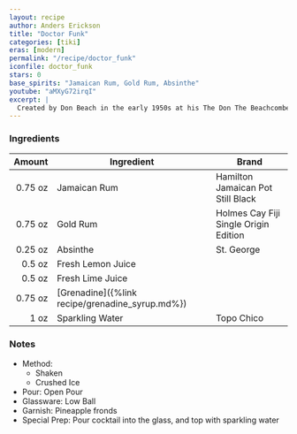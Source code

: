 ```yaml
---
layout: recipe
author: Anders Erickson
title: "Doctor Funk"
categories: [tiki]
eras: [modern]
permalink: "/recipe/doctor_funk"
iconfile: doctor_funk
stars: 0
base_spirits: "Jamaican Rum, Gold Rum, Absinthe"
youtube: "aMXyG72irqI"
excerpt: |
  Created by Don Beach in the early 1950s at his The Don The Beachcomber restaurant in Palm Springs, this drink is named after Doctor Bernard Funk who was Robert Louis Stevenson's physician in Samoa. The good doctor is said to have concocted and prescribed an absinthe laced limeade so inspiring this cocktail.
---
```


### Ingredients

|  Amount | Ingredient                                      | Brand                                 |
| ------: | ----------------------------------------------- | ------------------------------------- |
| 0.75 oz | Jamaican Rum                                    | Hamilton Jamaican Pot Still Black     |
| 0.75 oz | Gold Rum                                        | Holmes Cay Fiji Single Origin Edition |
| 0.25 oz | Absinthe                                        | St. George                            |
|  0.5 oz | Fresh Lemon Juice                               |
|  0.5 oz | Fresh Lime Juice                                |
| 0.75 oz | [Grenadine]({%link recipe/grenadine_syrup.md%}) |
|    1 oz | Sparkling Water                                 | Topo Chico                            |

### Notes

- Method:
  - Shaken
  - Crushed Ice
- Pour: Open Pour
- Glassware: Low Ball
- Garnish: Pineapple fronds
- Special Prep: Pour cocktail into the glass, and top with sparkling water
